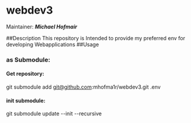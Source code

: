 # webdev3
Maintainer: ***Michael Hofmair***

##Description 
This repository is Intended to provide my preferred env for developing Webapplications
##Usage 
### as Submodule:
#### Get repository: 
git submodule add git@github.com:mhofma1r/webdev3.git .env
#### init submodule:
git submodule update --init --recursive    

